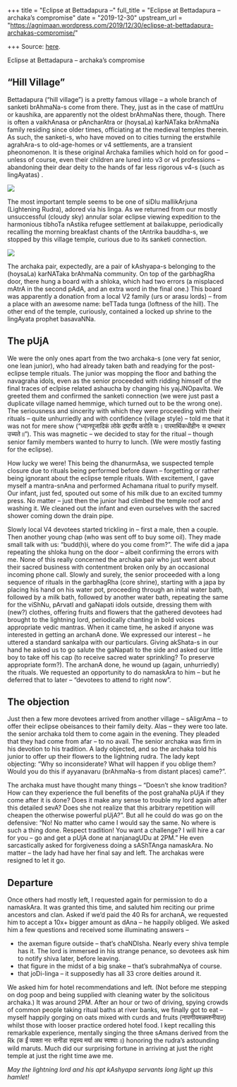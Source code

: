 +++
title = "Eclipse at Bettadapura –"
full_title = "Eclipse at Bettadapura – archaka’s compromise"
date = "2019-12-30"
upstream_url = "https://agnimaan.wordpress.com/2019/12/30/eclipse-at-bettadapura-archakas-compromise/"

+++
Source: [here](https://agnimaan.wordpress.com/2019/12/30/eclipse-at-bettadapura-archakas-compromise/).

Eclipse at Bettadapura – archaka’s compromise

## “Hill Village”

Bettadapura (“hill village”) is a pretty famous village – a whole branch
of sanketi brAhmaNa-s come from there. They, just as in the case of
mattUru or kaushika, are apparently not the oldest brAhmaNas there,
though. There is often a vaikhAnasa or pAncharAtra or (hoysaLa)
karNATaka brAhmaNa family residing since older times, officiating at the
medieval temples therein. As such, the sanketi-s, who have moved on to
cities turning the erstwhile agrahAra-s to old-age-homes or v4
settlements, are a transient pheonomenon. It is these original Archaka
families which hold on for good – unless of course, even their children
are lured into v3 or v4 professions – abandoning their dear deity to the
hands of far less rigorous v4-s (such as lingAyatas) .

![](https://i.imgur.com/7NrHfcl.jpg)

The most important temple seems to be one of siDlu mallikArjuna
(Lightening Rudra), adored via his linga. As we returned from our mostly
unsuccessful (cloudy sky) annular solar eclipse viewing expedition to
the harmonious tibhoTa nAstika refugee settlement at bailakuppe,
periodically recalling the morning breakfast chants of the tAntrika
bauddha-s, we stopped by this village temple, curious due to its sanketi
connection.

![](https://lh3.googleusercontent.com/3oXSz_37lZoSYwIB24SYYAASReGsKoZcy-lO_tNULA4wu91x5l9UEv7KLXLcy0Nso4SbbcPW7hlJ4tOOSRXY6XkSHyafb4Y-wF0dF02gx8vEDRwkrip8Y0KAY9n4Pr_seA8mg10hOdhDyrSpbondMMEKMMQPP2QXWLlODsTvCPojgjNjBiCTfeIvxyR5jk1SV5IW9mBY1Z1NYXPFq4GMcgAwzCnKYJyKdYYqfX8wkDtHj8y7gB-Cn-U4AdAj83Cwcfy9iHM3Cr-Z3rybJgg62zu4HYMyOv1RDYMTqe2GX50R3zaWOT84b3D95lxOl3obpIEekYyhtGuSfjt0VOkOzkuLp8D5KbUgW5cpJYS3FBpdowjgrIAPyt9-57BCwe4bPufpRREtV3kRRZDuj7h9ViSSJTFOBJawaXEdunU82eNVPwN2CAT8Bq4PeJw315INZvW8rg2z_SSypMQpbneoJJfttLtAc0UXj-gr0-2-qC2UxXvwAxnO4Oeb7O-Se322JASFhqCShqBz8Sc1wn6B8ciZCISFuUMeYoSlfEmcD2DDuB2OwAKaNJiMwpotVruwLvTXVblXos6FrwnO3SIyOVMDk4W4OyE9gr2bBh639MSEdjhzoMo-7tuOnX5Z26sASFkqsZFR9_EZPddF_peIFP4ULyolVsO_rZAi7ZH7mEwA8Y_jJBvD59Yf=w1268-h952-no)

The archaka pair, expectedly, are a pair of kAshyapa-s belonging to the
(hoysaLa) karNATaka brAhmaNa community. On top of the garbhagRha door,
there hung a board with a shloka, which had two errors (a misplaced
mAtrA in the second pAdA, and an extra word in the final one.) This
board was apparently a donation from a local V2 family (urs or arasu
lords) – from a place with an awesome name: beTTada tunga (loftness of
the hill). The other end of the temple, curiously, contained a locked up
shrine to the lingAyata prophet basavaNNa.

## The pUjA

We were the only ones apart from the two archaka-s (one very fat senior,
one lean junior), who had already taken bath and readying for the
post-eclipse temple rituals. The junior was mopping the floor and
bathing the navagraha idols, even as the senior proceeded with ridding
himself of the final traces of eclpise related ashaucha by changing his
yajJNOpavIta. We greeted them and confirmed the sanketi connection (we
were just past a duplicate village named hemmige, which turned out to be
the wrong one). The seriousness and sincerity with which they were
proceeding with their rituals – quite unhurriedly and with confidence
(village style) – told me that it was not for mere show (“ध्यानपूजादिकं
लोके द्रष्टर्येव करोति यः। पारमार्थिकधीहीनः स दम्भाचार उच्यते॥”). This
was magnetic – we decided to stay for the ritual – though senior family
members wanted to hurry to lunch. (We were mostly fasting for the
eclipse).

How lucky we were! This being the dhanurmAsa, we suspected temple
closure due to rituals being performed before dawn – forgetting or
rather being ignorant about the eclipse temple rituals. With excitement,
I gave myself a mantra-snAna and performed Achamana ritual to purify
myself. Our infant, just fed, spouted out some of his milk due to an
excited tummy press. No matter – just then the junior had climbed the
temple roof and washing it. We cleaned out the infant and even ourselves
with the sacred shower coming down the drain pipe.

Slowly local V4 devotees started trickling in – first a male, then a
couple. Then another young chap (who was sent off to buy some oil). They
made small talk with us: “budd(h)i, where do you come from?”. The wife
did a japa repeating the shloka hung on the door – albeit confirming the
errors with me. None of this really concerned the archaka pair who just
went about their sacred business with contentment broken only by an
occasional incoming phone call. Slowly and surely, the senior proceeded
with a long sequence of rituals in the garbhagRha (core shrine),
starting with a japa by placing his hand on his water pot, proceeding
through an inital water bath, followed by a milk bath, followed by
another water bath, repeating the same for the viShNu, pArvatI and
gaNapati idols outside, dressing them with (new?) clothes, offering
fruits and flowers that the gathered devotees had brought to the
lightning lord, periodically chanting in bold voices appropriate vedic
mantras. When it came time, he asked if anyone was interested in getting
an archanA done. We expressed our interest – he uttered a standard
sankalpa with our particulars. Giving akShata-s in our hand he asked us
to go salute the gaNapati to the side and asked our little boy to take
off his cap (to receive sacred water sprinkling? To preserve appropriate
form?). The archanA done, he wound up (again, unhurriedly) the rituals.
We requested an opportunity to do namaskAra to him – but he deferred
that to later – “devotees to attend to right now”.

## The objection

Just then a few more devotees arrived from another village – sAligrAma –
to offer their eclipse obeisances to their family deity. Alas – they
were too late. the senior archaka told them to come again in the
evening. They pleaded that they had come from afar – to no avail. The
senior archaka was firm in his devotion to his tradition. A lady
objected, and so the archaka told his junior to offer up their flowers
to the lightning rudra. The lady kept objecting: “Why so inconsiderate?
What will happen if you oblige them? Would you do this if ayyanavaru
(brAhmaNa-s from distant places) came?”.

The archaka must have thought many things – “Doesn’t she know tradition?
How can they experience the full benefits of the post grahaNa pUjA if
they come after it is done? Does it make any sense to trouble my lord
again after this detailed sevA? Does she not realize that this arbitrary
repetition will cheapen the otherwise powerful pUjA?”. But all he could
do was go on the defensive: “No! No matter who came I would say the
same. No where is such a thing done. Respect tradition! You want a
challenge? I will hire a car for you – go and get a pUjA done at
nanjanagUDu at 2PM.” He even sarcastically asked for forgiveness doing
a sAShTAnga namaskAra. No matter – the lady had have her final say and
left. The archakas were resigned to let it go.

## Departure

Once others had mostly left, I requested again for permission to do a
namaskAra. It was granted this time, and saluted him reciting our prime
ancestors and clan. Asked if we’d paid the 40 Rs for archanA, we
requested him to accept a 10x+ bigger amount as dAna – he happily
obliged. We asked him a few questions and received some illuminating
answers –

-   the axeman figure outside – that’s chaNDIsha. Nearly every shiva
    temple has it. The lord is immersed in his strange penance, so
    devotees ask him to notify shiva later, before leaving.
-   that figure in the midst of a big snake – that’s subrahmaNya of
    course.
-   that joDi-linga – it supposedly has all 33 crore deities around it.

We asked him for hotel recommendations and left. (Not before me stepping
on dog poop and being supplied with cleaning water by the solicitous
archaka.) It was around 2PM. After an hour or two of driving, spying
crowds of common people taking ritual baths at river banks, we finally
got to eat – myself happily gorging on oats mixed with curds and fruits
(नापणीयमन्नमश्नीयात्) whilst those with looser practice ordered hotel
food. I kept recalling this remarkable experience, mentally singing the
three sAmans derived from the Rk (क ईं व्यक्ता नरः सनीडा रुद्रस्य मर्या
अथ स्वश्वाः॥) honoring the rudra’s astounding wild maruts. Much did our
surprising fortune in arriving at just the right temple at just the
right time awe me.

*May the lightning lord and his apt kAshyapa servants long light up this
hamlet!*




